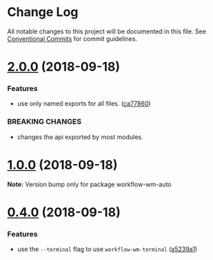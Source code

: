 # Change Log

All notable changes to this project will be documented in this file.
See [Conventional Commits](https://conventionalcommits.org) for commit guidelines.

<a name="2.0.0"></a>
# [2.0.0](https://github.com/havardh/workflow/compare/workflow-wm-auto@1.0.0...workflow-wm-auto@2.0.0) (2018-09-18)


### Features

* use only named exports for all files. ([ca77860](https://github.com/havardh/workflow/commit/ca77860))


### BREAKING CHANGES

* changes the api exported by most modules.





<a name="1.0.0"></a>
# [1.0.0](https://github.com/havardh/workflow/compare/workflow-wm-auto@0.4.0...workflow-wm-auto@1.0.0) (2018-09-18)

**Note:** Version bump only for package workflow-wm-auto





<a name="0.4.0"></a>
# [0.4.0](https://github.com/havardh/workflow/compare/workflow-wm-auto@0.3.3...workflow-wm-auto@0.4.0) (2018-09-18)


### Features

* use the `--terminal` flag to use `workflow-wm-terminal` ([a5239a1](https://github.com/havardh/workflow/commit/a5239a1))
